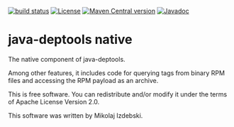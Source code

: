 [![build status](https://img.shields.io/github/actions/workflow/status/mizdebsk/java-deptools-native/ci.yml?branch=master)](https://github.com/mizdebsk/java-deptools-native/actions/workflows/ci.yml?query=branch%3Amaster)
[![License](https://img.shields.io/github/license/mizdebsk/java-deptools-native.svg?label=License)](https://www.apache.org/licenses/LICENSE-2.0)
[![Maven Central version](https://img.shields.io/maven-central/v/io.kojan/java-deptools-native.svg?label=Maven%20Central)](https://search.maven.org/artifact/io.kojan/java-deptools-native)
[![Javadoc](https://javadoc.io/badge2/io.kojan/java-deptools-native/javadoc.svg)](https://javadoc.io/doc/io.kojan/java-deptools-native)

java-deptools native
====================

The native component of java-deptools.

Among other features, it includes code for querying tags from binary
RPM files and accessing the RPM payload as an archive.

This is free software. You can redistribute and/or modify it under the
terms of Apache License Version 2.0.

This software was written by Mikolaj Izdebski.
